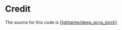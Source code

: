 # Credit
The source for this code is 
[[lightaime/deep_gcns_torch]](https://github.com/lightaime/deep_gcns_torch)